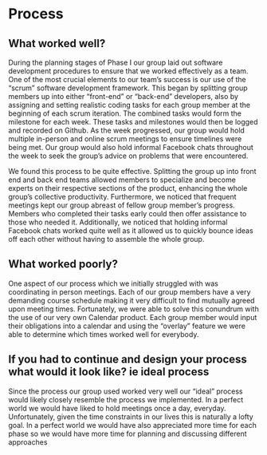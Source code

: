 #  Process
## What worked well?
During the planning stages of Phase I our group laid out software development procedures to ensure that we worked effectively as a team. One of the most crucial elements to our team’s success is our use of the “scrum” software development framework. This began by splitting group members up into either “front-end” or “back-end” developers, also by assigning and setting realistic coding tasks for each group member at the beginning of each scrum iteration. The combined tasks would form the milestone for each week. These tasks and milestones would then be logged and recorded on Github. As the week progressed, our group would hold multiple in-person and online scrum meetings to ensure timelines were being met. Our group would also hold informal Facebook chats throughout the week to seek the group’s advice on problems that were encountered.

We found this process to be quite effective. Splitting the group up into front end and back end teams allowed members to specialize and become experts on their respective sections of the product, enhancing the whole group’s collective productivity. Furthermore, we noticed that frequent meetings kept our group abreast of fellow group member’s progress. Members who completed their tasks early could then offer assistance to those who needed it. Additionally, we noticed that holding informal Facebook chats worked quite well as it allowed us to quickly bounce ideas off each other without having to assemble the whole group.

## What worked poorly?
One aspect of our process which we initially struggled with was coordinating in person meetings. Each of our group members have a very demanding course schedule making it very difficult to find mutually agreed upon meeting times. Fortunately, we were able to solve this conundrum with the use of our very own Calendar product. Each group member would input their obligations into a calendar and using the “overlay” feature we were able to determine which times worked well for everybody.

## If you had to continue and design your process what would it look like? ie ideal process
Since the process our group used worked very well our “ideal” process would likely closely resemble the process we implemented. In a perfect world we would have liked to hold meetings once a day, everyday. Unfortunately, given the time constraints in our lives this is naturally a lofty goal. In a perfect world we would have also appreciated more time for each phase so we would have more time for planning and discussing different approaches